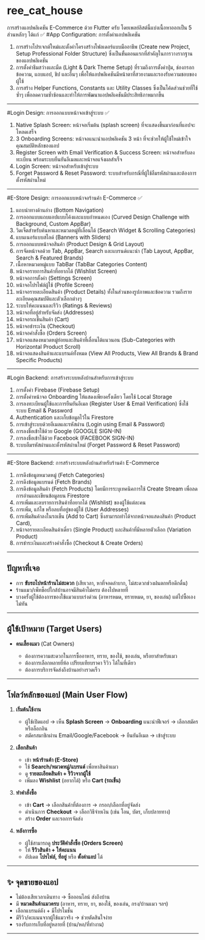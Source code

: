 # ree_cat_house

การสร้างแอปพลิเคชัน E-Commerce ด้วย Flutter ครับ โดยเพลย์ลิสต์นี้แบ่งเนื้อหาออกเป็น 5 ส่วนหลักๆ ได้แก่ ✅
#App Configuration: การตั้งค่าแอปพลิเคชัน 
1. การสร้างโปรเจกต์ใหม่และตั้งค่าโครงสร้างโฟลเดอร์แบบมืออาชีพ (Create new Project, Setup Professional Folder Structure) ซึ่งเป็นขั้นตอนแรกที่สำคัญในการวางรากฐานของแอปพลิเคชัน
2. การตั้งค่าธีมสว่างและมืด (Light & Dark Theme Setup) ที่รวมถึงการตั้งค่าปุ่ม, ช่องกรอกข้อความ, แถบแอป, ชิป และอื่นๆ เพื่อให้แอปพลิเคชันมีหน้าตาที่สวยงามและรองรับความชอบของผู้ใช้
3. การสร้าง Helper Functions, Constants และ Utility Classes ซึ่งเป็นโค้ดส่วนช่วยที่ใช้ซ้ำๆ เพื่อลดความซ้ำซ้อนและทำให้การพัฒนาแอปพลิเคชันมีประสิทธิภาพมากขึ้น
---
#Login Design: การออกแบบหน้าจอเข้าสู่ระบบ ✅
1. Native Splash Screen: หน้าจอเริ่มต้น (splash screen) ที่จะแสดงขึ้นมาก่อนที่แอปจะโหลดเสร็จ
2. 3 Onboarding Screens: หน้าจอแนะนำแอปพลิเคชัน 3 หน้า ที่จะช่วยให้ผู้ใช้ใหม่เข้าใจคุณสมบัติหลักของแอป
3. Register Screen with Email Verification & Success Screen: หน้าจอสำหรับลงทะเบียน พร้อมระบบยืนยันอีเมลและหน้าจอแจ้งผลสำเร็จ
4. Login Screen: หน้าจอสำหรับเข้าสู่ระบบ
5. Forget Password & Reset Password: ระบบสำหรับกรณีที่ผู้ใช้ลืมรหัสผ่านและต้องการตั้งรหัสผ่านใหม่
---
#E-Store Design: การออกแบบหน้าจอร้านค้า E-Commerce ✅
1. แถบนำทางด้านล่าง (Bottom Navigation)
2. การออกแบบแถบแอปแบบโค้งและแบบกำหนดเอง (Curved Design Challenge with Background, Custom AppBar)
3. วิดเจ็ตสำหรับค้นหาและหมวดหมู่ที่เลื่อนได้ (Search Widget & Scrolling Categories)
4. แบนเนอร์แบบสไลด์ (Banners with Sliders)
5. การออกแบบหน้าจอสินค้า (Product Design & Grid Layout)
6. การจัดหน้าจอด้วย Tab, AppBar, Search และแบรนด์แนะนำ (Tab Layout, AppBar, Search & Featured Brands)
7. เนื้อหาหมวดหมู่แบบ TabBar (TabBar Categories Content)
8. หน้าจอรายการสินค้าที่อยากได้ (Wishlist Screen)
9. หน้าจอการตั้งค่า (Settings Screen)
10. หน้าจอโปรไฟล์ผู้ใช้ (Profile Screen)
11. หน้าจอรายละเอียดสินค้า (Product Details) ทั้งในส่วนของรูปภาพและข้อความ รวมถึงรายละเอียดคุณสมบัติและตัวเลือกต่างๆ
12. ระบบให้คะแนนและรีวิว (Ratings & Reviews)
13. หน้าจอที่อยู่สำหรับจัดส่ง (Addresses)
14. หน้าจอรถเข็นสินค้า (Cart)
15. หน้าจอชำระเงิน (Checkout)
16. หน้าจอคำสั่งซื้อ (Orders Screen)
17. หน้าจอแสดงหมวดหมู่ย่อยและสินค้าที่เลื่อนได้แนวนอน (Sub-Categories with Horizontal Product Scroll)
18. หน้าจอแสดงสินค้าและแบรนด์ทั้งหมด (View All Products, View All Brands & Brand Specific Products)
---
#Login Backend: การสร้างระบบหลังบ้านสำหรับการเข้าสู่ระบบ
1. การตั้งค่า Firebase (Firebase Setup)
2. การตั้งค่าหน้าจอ Onboarding ให้แสดงเพียงครั้งเดียว โดยใช้ Local Storage
3. การลงทะเบียนผู้ใช้และการยืนยันอีเมล (Register User & Email Verification) ซึ่งใช้ระบบ Email & Password 
4. Authentication และเก็บข้อมูลไว้ใน Firestore
5. การเข้าสู่ระบบด้วยอีเมลและรหัสผ่าน (Login using Email & Password)
6. การลงชื่อเข้าใช้ด้วย Google (GOOGLE SIGN-IN)
7. การลงชื่อเข้าใช้ด้วย Facebook (FACEBOOK SIGN-IN)
8. ระบบลืมรหัสผ่านและตั้งรหัสผ่านใหม่ (Forget Password & Reset Password)
---
#E-Store Backend: การสร้างระบบหลังบ้านสำหรับร้านค้า E-Commerce
1. การดึงข้อมูลหมวดหมู่ (Fetch Categories)
2. การดึงข้อมูลแบรนด์ (Fetch Brands)
3. การดึงข้อมูลสินค้า (Fetch Products) โดยมีการระบุเทคนิคการใช้ Create Stream เพื่อลดการอ่านและเขียนข้อมูลบน Firestore
4. การเพิ่มและลบรายการสินค้าที่อยากได้ (Wishlist) ของผู้ใช้แต่ละคน
5. การเพิ่ม, แก้ไข หรือลบที่อยู่ของผู้ใช้ (User Addresses)
6. การเพิ่มสินค้าลงในรถเข็น (Add to Cart) ซึ่งสามารถทำได้จากหน้าจอแสดงสินค้า (Product Card), 
7. หน้าจอรายละเอียดสินค้าเดี่ยว (Single Product) และสินค้าที่มีหลายตัวเลือก (Variation Product)
8. การชำระเงินและสร้างคำสั่งซื้อ (Checkout & Create Orders)
---

##  ปัญหาที่เจอ

* การ **ขับรถไปหน้าร้านไม่สะดวก** (เสียเวลา, หาที่จอดลำบาก, ไม่สะดวกช่วงฝนตกหรือดึกดื่น)
* ร้านแมว/เพ็ทช็อปใกล้บ้านอาจมีสินค้าไม่ครบ ต้องไปหลายที่
* บางครั้งผู้ใช้ต้องการของใช้แมวแบบเร่งด่วน (อาหารหมด, ทรายหมด, ยา, ของเล่น) แต่ไปซื้อเองไม่ทัน

---

##  ผู้ใช้เป้าหมาย (Target Users)

* **คนเลี้ยงแมว** (Cat Owners)

  * ต้องการความสะดวกในการซื้ออาหาร, ทราย, ของใช้, ของเล่น, หรือยาสำหรับแมว
  * ต้องการเลือกหลายยี่ห้อ เปรียบเทียบราคา รีวิว ได้ในที่เดียว
  * ต้องการบริการจัดส่งถึงบ้านอย่างรวดเร็ว

---

## โฟลว์หลักของแอป (Main User Flow)

1. **เริ่มต้นใช้งาน**

   * ผู้ใช้เปิดแอป → เห็น **Splash Screen** → **Onboarding** แนะนำฟีเจอร์ → เลือกสมัครหรือล็อกอิน
   * สมัครสมาชิกผ่าน Email/Google/Facebook → ยืนยันอีเมล → เข้าสู่ระบบ

2. **เลือกสินค้า**

   * เข้า **หน้าร้านค้า (E-Store)**
   * ใช้ **Search/หมวดหมู่/แบรนด์** เพื่อหาสินค้าแมว
   * ดู **รายละเอียดสินค้า + รีวิวจากผู้ใช้**
   * เพิ่มลง **Wishlist** (อยากได้) หรือ **Cart (รถเข็น)**

3. **ทำคำสั่งซื้อ**

   * เข้า **Cart** → เลือกสินค้าที่ต้องการ → กรอก/เลือกที่อยู่จัดส่ง
   * ดำเนินการ **Checkout** → เลือกวิธีจ่ายเงิน (เช่น โอน, บัตร, เก็บปลายทาง)
   * สร้าง **Order** และรอการจัดส่ง

4. **หลังการซื้อ**

   * ผู้ใช้สามารถดู **ประวัติคำสั่งซื้อ (Orders Screen)**
   * ให้ **รีวิวสินค้า + ให้คะแนน**
   * อัปเดต **โปรไฟล์, ที่อยู่** หรือ **ตั้งค่าแอป** ได้

---

## ✨ จุดขายของแอป

* ไม่ต้องเสียเวลาเดินทาง → ซื้อออนไลน์ ส่งถึงบ้าน
* มี **หมวดสินค้าแมวครบ** (อาหาร, ทราย, ยา, ของใช้, ของเล่น, กรง/บ้านแมว ฯลฯ)
* เลือกแบรนด์ดัง + มีโปรโมชั่น
* มีรีวิว/คะแนนจากผู้ใช้แมวจริง → ช่วยตัดสินใจง่าย
* รองรับการเก็บที่อยู่หลายที่ (บ้าน/หอ/ที่ทำงาน)

---


